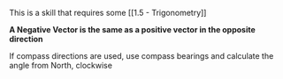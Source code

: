This is a skill that requires some [[1.5 - Trigonometry]] 

**A Negative Vector is the same as a positive vector in the opposite direction**

If compass directions are used, use compass bearings and calculate the angle from North, clockwise